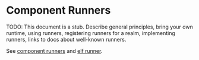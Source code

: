 # Component Runners

TODO: This document is a stub. Describe general principles, bring your own
runtime, using runners, registering runners for a realm, implementing runners,
links to docs about well-known runners.

See [component runners][glossary-runner] and [elf runner][doc-elf-runner].

[doc-elf-runner]: elf_runner.md
[glossary-runner]: ../../glossary.md#runner
